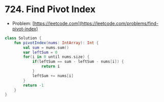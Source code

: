 # 724. Find Pivot Index

- Problem: [https://leetcode.com](https://leetcode.com/problems/find-pivot-index)

```kotlin
class Solution {
    fun pivotIndex(nums: IntArray): Int {
        val sum = nums.sum()
        var leftSum = 0
        for(i in 0 until nums.size) {
            if(leftSum == sum - leftSum - nums[i]) {
                return i
            }
            leftSum += nums[i]
        }
        return -1
    }
}
```